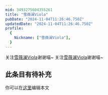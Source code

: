 ```yaml
---
mid: 3493275604355261
title: "雪薇澜Viola"
pubDate: "2024-11-04T11:26:46.750Z"
updatedDate: "2024-11-04T11:26:46.750Z"
profile:
  {
    Nickname: ["雪薇澜Viola"],
  }
---
```


关注[雪薇澜Viola](https://space.bilibili.com/3493275604355261)谢谢喵~ 关注[雪薇澜Viola](https://space.bilibili.com/3493275604355261)谢谢喵~

## 此条目有待补充
你可以在[这里](https://github.com/Yuhanawa/VTuber.ICU/edit/master/src/content/v/雪薇澜Viola/index.md)编辑本文
